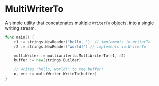 # MultiWriterTo

A simple utility that concatenates multiple `WriterTo` objects, into a single
writing stream.

```go
func main() {
    r1 := strings.NewReader("hello, ")  // implements io.WriterTo
    r2 := strings.NewReader("world!") // implements io.WriterTo

    multiWriter := multiwriterto.MultiWriterTo(r1, r2)
    buffer := new(strings.Builder)

    // writes "hello, world!" to the buffer!
    n, err := multiWriter.WriteTo(buffer)
}
```
